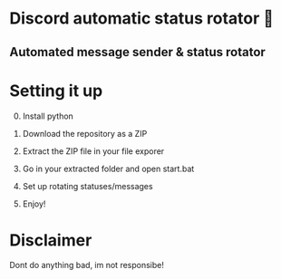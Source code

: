 # Discord automatic status rotator 🤖 

## Automated message sender & status rotator   
 
# Setting it up

0. Install python
1. Download the repository as a ZIP 
2. Extract the ZIP file in your file exporer 
3. Go in your extracted folder and open start.bat  
4. Set up rotating statuses/messages  
   
5. Enjoy!

# Disclaimer

Dont do anything bad, im not responsibe!